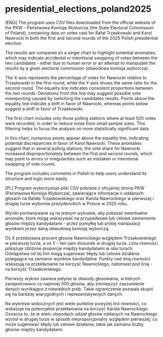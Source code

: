 # presidential_elections_poland2025

[ENG] The program uses CSV files downloaded from the official website of the PKW - Państwowa Komisja Wyborcza (the State Electoral Commission of Poland), containing data on votes cast for Rafał Trzaskowski and Karol Nawrocki in both the first and second rounds of the 2025 Polish presidential election.

The results are compared on a single chart to highlight potential anomalies, which may indicate accidental or intentional swapping of votes between the two candidates - either due to human error or an attempt to manipulate the results by a given electoral commission (obwodowa komisja wyborcza).

The X-axis represents the percentage of votes for Nawrocki relative to Trzaskowski in the first round, while the Y-axis shows the same ratio for the second round. The equality line indicates consistent proportions between the two rounds. Deviations from this line may suggest possible vote misreporting caused by switching the candidates results. Points above the equality line indicate a shift in favor of Nawrocki, whereas points below suggest a shift in favor of Trzaskowski.

The first chart includes only those polling stations where at least 500 votes were recorded, in order to reduce noise from small sample sizes. This filtering helps to focus the analysis on more statistically significant data.

In this chart, numerous points appear above the equality line, indicating potential discrepancies in favor of Karol Nawrocki. These anomalies suggest that in several polling stations, the vote share for Nawrocki increased disproportionately between the first and second rounds, which may point to errors or irregularities such as mistaken or intentional swapping of vote counts.

The program includes comments in Polish to help users understand its structure and logic more easily.

[PL] Program wykorzystuje pliki CSV pobrane z oficjalnej strony PKW (Państwowa Komisja Wyborcza), zawierające informacje o oddanych głosach na Rafała Trzaskowskiego oraz Karola Nawrockiego w pierwszej i drugiej turze wyborów prezydenckich w Polsce w 2025 roku.

Wyniki porównywane są na jednym wykresie, aby pokazać ewentualne anomalie, które mogą wskazywać na przypadkowe lub celowe zamienienie głosów między kandydatami - przez pomyłkę lub próbę manipulacji wynikiem przez daną obwodową komisję wyborczą.

Oś X przedstawia procent głosów Nawrockiego względem Trzaskowskiego w pierwszej turze, a oś Y – ten sam stosunek w drugiej turze. Linia równości pokazuje zbliżone proporcje między kandydatami w obu turach. Odstępstwa od tej linii mogą sugerować błędy lub celowe działania polegające na zamianie wyników kandydatów. Punkty nad linią równości wskazują na przekłamanie na korzyść Nawrockiego, natomiast pod linią - na korzyść Trzaskowskiego.

Pierwszy wykres zawiera jedynie te obwody głosowania, w których zarejestrowano co najmniej 500 głosów, aby zmniejszyć zaszumienie danych wynikające z niewielkich prób. Takie ograniczenie pozwala skupić się na bardziej wiarygodnych i reprezentatywnych danych.

Na wykresie widocznych jest wiele punktów powyżej linii równości, co wskazuje na potencjalne przekłamania na korzyść Karola Nawrockiego. Oznacza to, że w wielu obwodach udział głosów oddanych na Nawrockiego wzrósł w drugiej turze w sposób nieproporcjonalny względem pierwszej, co może sugerować błędy lub celowe działania, takie jak zamiana liczby głosów między kandydatami.
